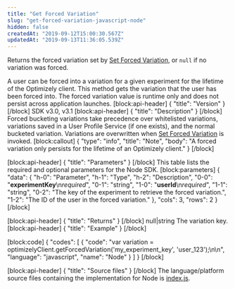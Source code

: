 ```yaml
---
title: "Get Forced Variation"
slug: "get-forced-variation-javascript-node"
hidden: false
createdAt: "2019-09-12T15:00:30.567Z"
updatedAt: "2019-09-13T11:36:05.539Z"
---
```

Returns the forced variation set by [Set Forced Variation](doc:set-forced-variation-javascript-node), or `null` if no variation was forced.

A user can be forced into a variation for a given experiment for the lifetime of the Optimizely client. This method gets the variation that the user has been forced into. The forced variation value is runtime only and does not persist across application launches.
[block:api-header]
{
  "title": "Version"
}
[/block]
SDK v3.0, v3.1
[block:api-header]
{
  "title": "Description"
}
[/block]
Forced bucketing variations take precedence over whitelisted variations, variations saved in a User Profile Service (if one exists), and the normal bucketed variation. Variations are overwritten when [Set Forced Variation](doc:set-forced-variation-javascript-node) is invoked.
[block:callout]
{
  "type": "info",
  "title": "Note",
  "body": "A forced variation only persists for the lifetime of an Optimizely client."
}
[/block]

[block:api-header]
{
  "title": "Parameters"
}
[/block]
This table lists the required and optional parameters for the Node SDK.
[block:parameters]
{
  "data": {
    "h-0": "Parameter",
    "h-1": "Type",
    "h-2": "Description",
    "0-0": "**experimentKey**\n*required*",
    "0-1": "string",
    "1-0": "**userId**\n*required*",
    "1-1": "string",
    "0-2": "The key of the experiment to retrieve the forced variation.",
    "1-2": "The ID of the user in the forced variation."
  },
  "cols": 3,
  "rows": 2
}
[/block]

[block:api-header]
{
  "title": "Returns"
}
[/block]
<returns>null|string The variation key.</returns>
[block:api-header]
{
  "title": "Example"
}
[/block]

[block:code]
{
  "codes": [
    {
      "code": "var variation = optimizelyClient.getForcedVariation('my_experiment_key', 'user_123');\n\n",
      "language": "javascript",
      "name": "Node"
    }
  ]
}
[/block]

[block:api-header]
{
  "title": "Source files"
}
[/block]
The language/platform source files containing the implementation for Node is [index.js](https://github.com/optimizely/node-sdk/blob/master/lib/optimizely/index.js).
